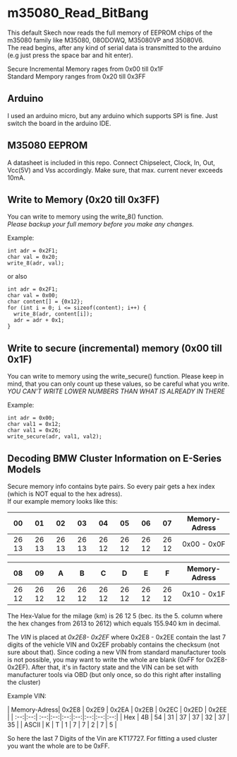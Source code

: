 # m35080_Read_BitBang
This default Skech now reads the full memory of EEPROM chips of the m35080 family like M35080, 08ODOWQ, M35080VP and 35080V6. </br> The read begins, after any kind of serial data is transmitted to the arduino (e.g just press the space bar and hit enter).

Secure Incremental Memory rages from 0x00 till 0x1F</br>
Standard Mempory ranges from 0x20 till 0x3FF

## Arduino
I used an arduino micro, but any arduino which supports SPI is fine. Just switch the board in the arduino IDE.

## M35080 EEPROM
A datasheet is included in this repo. Connect Chipselect, Clock, In, Out, Vcc(5V) and Vss accordingly. Make sure, that max. current never exceeds 10mA.

## Write to Memory (0x20 till 0x3FF)
You can write to memory using the write_8() function. </br>
*Please backup your full memory before you make any changes.*

Example:

```
int adr = 0x2F1;
char val = 0x20;
write_8(adr, val);
```

or also

```
int adr = 0x2F1;
char val = 0x00;
char content[] = {0x12};
for (int i = 0; i <= sizeof(content); i++) {
  write_8(adr, content[i]);
  adr = adr + 0x1;
}
```

## Write to secure (incremental) memory (0x00 till 0x1F)
You can write to memory using the write_secure() function.
Please keep in mind, that you can only count up these values, so be careful what you write.
*YOU CAN'T WRITE LOWER NUMBERS THAN WHAT IS ALREADY IN THERE*

Example:

```
int adr = 0x00;
char val1 = 0x12;
char val1 = 0x26;
write_secure(adr, val1, val2);
```

## Decoding BMW Cluster Information on E-Series Models

Secure memory info contains byte pairs. So every pair gets a hex index (which is NOT equal to the hex adress). </br>
If our example memory looks like this:

| 00  | 01 | 02 | 03 | 04 | 05 | 06 | 07 | Memory-Adress |
| :--:|:--:| :--:|:--:|:--:|:--:|:--:|:--:|:--:|
| 26 13 | 26 13 | 26 13 | 26 13 | 26 12 | 26 12 | 26 12 | 26 12 | 0x00 - 0x0F |

| 08  | 09 | A | B | C | D | E | F | Memory-Adress |
| :--:|:--:| :--:|:--:|:--:|:--:|:--:|:--:|:--:|
| 26 12 | 26 12 | 26 12 | 26 12 | 26 12 | 26 12 | 26 12 | 26 12 | 0x10 - 0x1F |

The Hex-Value for the milage (km) is 26 12 5 (bec. its the 5. column where the hex changes from 2613 to 2612) which equals 155.940 km in decimal.

The *VIN* is placed at *0x2E8- 0x2EF* where 0x2E8 - 0x2EE contain the last 7 digits of the vehicle VIN and 0x2EF probably contains the checksum (not sure about that). Since coding a new VIN from standard manufacturer tools is not possible, you may want to write the whole are blank (0xFF for 0x2E8- 0x2EF). After that, it's in factory state and the VIN can be set with manufacturer tools via OBD (but only once, so do this right after installing the cluster)

Example VIN:

| Memory-Adress| 0x2E8  | 0x2E9 | 0x2EA | 0x2EB | 0x2EC | 0x2ED | 0x2EE |
| :--:|:--:| :--:|:--:|:--:|:--:|:--:|:--:|:--:|
| Hex  | 4B | 54 | 31 | 37 | 37 | 32 | 37 | 35 |
| ASCII  | K | T | 1 | 7 | 7 | 2 | 7 | 5 |

So here the last 7 Digits of the Vin are KT17727. For fitting a used cluster you want the whole are to be 0xFF.
